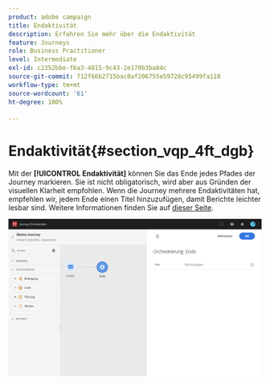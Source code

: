 ```yaml
---
product: adobe campaign
title: Endaktivität
description: Erfahren Sie mehr über die Endaktivität
feature: Journeys
role: Business Practitioner
level: Intermediate
exl-id: c2352bbe-f6a3-4815-9c43-2e170b3ba84c
source-git-commit: 712f66b2715bac0af206755e59728c95499fa110
workflow-type: tm+mt
source-wordcount: '61'
ht-degree: 100%

---
```


# Endaktivität{#section_vqp_4ft_dgb}

Mit der **[!UICONTROL Endaktivität]** können Sie das Ende jedes Pfades der Journey markieren. Sie ist nicht obligatorisch, wird aber aus Gründen der visuellen Klarheit empfohlen. Wenn die Journey mehrere Endaktivitäten hat, empfehlen wir, jedem Ende einen Titel hinzuzufügen, damit Berichte leichter lesbar sind. Weitere Informationen finden Sie auf [dieser Seite](../reporting/about-journey-reports.md).

![](../assets/journey54.png)
